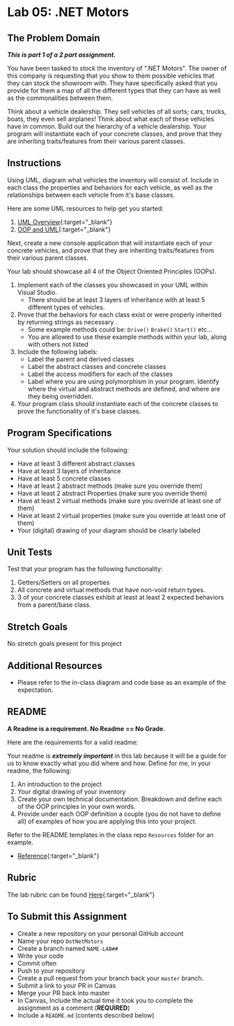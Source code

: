 # Lab 05: .NET Motors

## The Problem Domain

***This is part 1 of a 2 part assignment.***

You have been tasked to stock the inventory of ".NET Motors". The owner of this company is requesting that you show to them possible vehicles that they can stock the showroom with. They have specifically asked that you provide for them a map of all the different types that they can have as well as the commonalities between them.

Think about a vehicle dealership. They sell vehicles of all sorts; cars, trucks, boats, they even sell airplanes! Think about what each of these vehicles have in common. Build out the hierarchy of a vehicle dealership. Your program will instantiate each of your concrete classes, and prove that they are inheriting traits/features from their various parent classes.

## Instructions 

Using UML, diagram what vehicles the inventory will consist of. Include in each class the properties and behaviors for each vehicle, as well as the relationships between each vehicle from it's base classes. 

Here are some UML resources to help get you started:

1. [UML Overview](https://www.tutorialspoint.com/uml/uml_overview.htm){:target="_blank"}
1. [OOP and UML](https://www.codeproject.com/articles/618/oop-and-uml){:target="_blank"}

Next, create a new console application that will instantiate each of your concrete vehicles, and prove that they are inheriting traits/features from their various parent classes.

Your lab should showcase all 4 of the Object Oriented Principles (OOPs). 

1. Implement each of the classes you showcased in your UML within Visual Studio.
	- There should be at least 3 layers of inheritance with at least 5 different types of vehicles. 
1. Prove that the behaviors for each class exist or were properly inherited by returning strings as necessary .
	- Some example methods could be: `Drive()` `Brake()` `Start()` etc... 
	- You are allowed to use these example methods within your lab, along with others not listed
1. Include the following labels:
	- Label the parent and derived classes
	- Label the abstract classes and concrete classes
	- Label the access modifiers for each of the classes
	- Label where you are using polymorphism in your program. Identify where the virtual and abstract methods are defined, and where are they being overridden.
1. Your program class should instantiate each of the concrete classes to prove the functionality of it's base classes. 


## Program Specifications

Your solution should include the following:
- Have at least 3 different abstract classes
- Have at least 3 layers of inheritance
- Have at least 5 concrete classes
- Have at least 2 abstract methods (make sure you override them)
- Have at least 2 abstract Properties (make sure you override them)
- Have at least 2 virtual methods (make sure you override at least one of them)
- Have at least 2 virtual properties (make sure you override at least one of them)
- Your (digital) drawing of your diagram should be clearly labeled

## Unit Tests
Test that your program has the following functionality: 
1. Getters/Setters on all properties
1. All concrete and virtual methods that have non-void return types.
1. 3 of your concrete classes exhibit at least at least 2 expected behaviors from a parent/base class.

## Stretch Goals
No stretch goals present for this project

## Additional Resources
- Please refer to the in-class diagram and code base as an example of the expectation. 


## README
**A Readme is a requirement. No Readme == No Grade.**

Here are the requirements for a valid readme: <br />

Your readme is ***extremely important*** in this lab because it will be a guide for us to know 
exactly what you did where and how. Define for me, in your readme, the following:
1. An introduction to the project
1. Your digital drawing of your inventory
1. Create your own technical documentation. Breakdown and define each of the OOP principles in your own words.
1. Provide under each OOP definition a couple (you do not have to define all) of examples of how you 
are applying this into your project.

Refer to the README templates in the class repo `Resources` folder for an example. 
- [Reference](https://github.com/noffle/art-of-readme){:target="_blank"} 



## Rubric

The lab rubric can be found [Here](../../Resources/rubric){:target="_blank"} 

## To Submit this Assignment
- Create a new repository on your personal GitHub account
- Name your repo `DotNetMotors`
- Create a branch named `NAME-LAB##`
- Write your code
- Commit often
- Push to your repository
- Create a pull request from your branch back your `master` branch.
- Submit a link to your PR in Canvas
- Merge your PR back into master
- In Canvas, Include the actual time it took you to complete the assignment as a comment (**REQUIRED**)
- Include a `README.md` (contents described below)